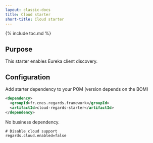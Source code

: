```yaml
---
layout: classic-docs
title: Cloud starter
short-title: Cloud starter
---
```


{% include toc.md %}

## Purpose

This starter enables Eureka client discovery.

## Configuration

Add starter dependency to your POM (version depends on the BOM)

```xml
<dependency>
  <groupId>fr.cnes.regards.framework</groupId>
  <artifactId>cloud-regards-starter</artifactId>
</dependency>
```

No business dependency.

```properties
# Disable cloud support
regards.cloud.enabled=false
```
